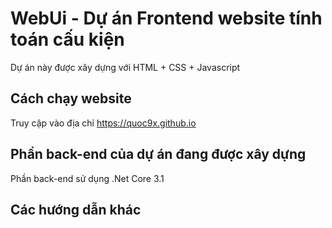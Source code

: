 # WebUi - Dự án Frontend website tính toán cấu kiện 

Dự án này được xây dựng với HTML + CSS + Javascript

## Cách chạy website

Truy cập vào địa chỉ https://quoc9x.github.io

## Phần back-end của dự án đang được xây dựng

Phần back-end sử dụng .Net Core 3.1

## Các hướng dẫn khác


